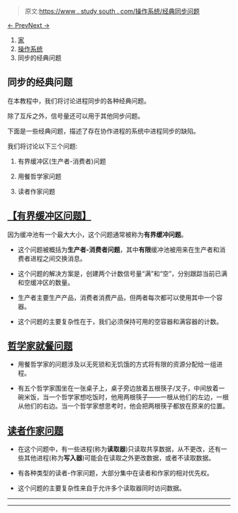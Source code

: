 > 原文:[https://www . study south . com/操作系统/经典同步问题](https://www.studytonight.com/operating-system/classical-problems-of-synchronization)

[← Prev](/operating-system/deadlocks "Deadlocks")[Next →](/operating-system/deadlock-prevention-in-operating-system "Deadlock Prevention in OS")

<nav aria-label="breadcrumb">

1.  [家](/)
2.  [操作系统](/operating-system)
3.  同步的经典问题

</nav>

<article>

# 同步的经典问题

在本教程中，我们将讨论进程同步的各种经典问题。

除了互斥之外，信号量还可以用于其他同步问题。

下面是一些经典问题，描述了存在协作进程的系统中进程同步的缺陷。

我们将讨论以下三个问题:

1.  有界缓冲区(生产者-消费者)问题

2.  用餐哲学家问题

3.  读者作家问题

## <u>[【有界缓冲区问题】](https://www.studytonight.com/operating-system/bounded-buffer)</u>

因为缓冲池有一个最大大小，这个问题通常被称为**有界缓冲问题**。

*   这个问题被概括为**生产者-消费者问题**，其中**有限**缓冲池被用来在生产者和消费者进程之间交换消息。

*   这个问题的解决方案是，创建两个计数信号量“满”和“空”，分别跟踪当前已满和空缓冲区的数量。

*   生产者主要生产产品，消费者消费产品，但两者每次都可以使用其中一个容器。

*   这个问题的主要复杂性在于，我们必须保持可用的空容器和满容器的计数。

## [哲学家就餐问题](https://www.studytonight.com/operating-system/dining-philosophers-problem)

*   用餐哲学家的问题涉及以无死锁和无饥饿的方式将有限的资源分配给一组进程。

*   有五个哲学家围坐在一张桌子上，桌子旁边放着五根筷子/叉子，中间放着一碗米饭，当一个哲学家想吃饭时，他用两根筷子——一根从他们的左边，一根从他们的右边。当一个哲学家想思考时，他会把两根筷子都放在原来的位置。

## [读者作家问题](https://www.studytonight.com/operating-system/readers-writer-problem)

*   在这个问题中，有一些进程(称为**读取器**)只读取共享数据，从不更改，还有一些其他进程(称为**写入器**)可能会在读取之外更改数据，或者不读取数据。

*   有各种类型的读者-作家问题，大部分集中在读者和作家的相对优先权。

*   这个问题的主要复杂性来自于允许多个读取器同时访问数据。

</article>

* * *

* * *